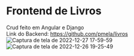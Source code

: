 # Frontend de Livros

Crud feito em Angular e Django
<br>
Link do Backend:
https://github.com/pmela/livros
![Captura de tela de 2022-12-27 17-59-59](https://user-images.githubusercontent.com/49800823/209721903-2af4a02a-f1a3-40f3-84a7-c1ca9255ac98.png)
![Captura de tela de 2022-12-26 19-25-49](https://user-images.githubusercontent.com/49800823/209721687-72193821-f442-4e74-be30-2bbb53a51343.png)

